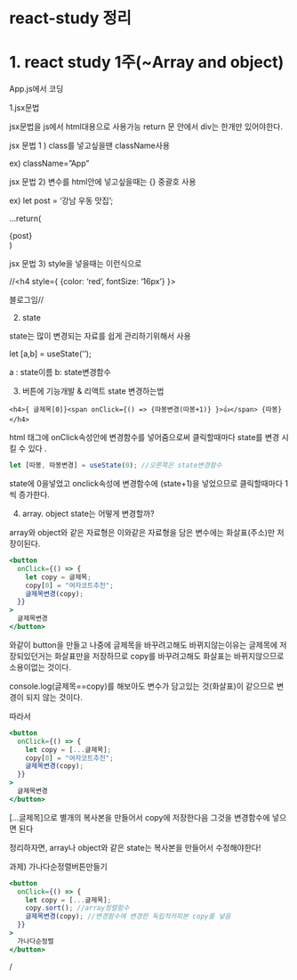 # react-study 정리

# 1. react study 1주(~Array and object)

App.js에서 코딩

1.jsx문법

jsx문법을 js에서 html대용으로 사용가능 return 문 안에서 div는 한개만 있어야한다.

jsx 문법 1 ) class를 넣고싶을땐 className사용

ex) className=”App”

jsx 문법 2) 변수를 html안에 넣고싶을때는 {} 중괄호 사용

ex) let post = ‘강남 우동 맛집’;

…return(<div>{post}</div>)

jsx 문법 3) style을 넣을때는 이런식으로

//<h4 style={ {color: ‘red’, fontSize: ‘16px’} }>

블로그임</h4>//

2. state

state는 많이 변경되는 자료를 쉽게 관리하기위해서 사용

let [a,b] = useState(’’);

a : state이름 b: state변경함수

3. 버튼에 기능개발 & 리액트 state 변경하는법

```
<h4>{ 글제목[0]}<span onClick={() => {따봉변경(따봉+1)} }>👍</span> {따봉} </h4>
```

html 태그에 onClick속성안에 변경함수를 넣어줌으로써 클릭할때마다 state를 변경 시킬 수 있다 .

```jsx
let [따봉, 따봉변경] = useState(0); //오른쪽은 state변경함수
```

state에 0을넣었고 onclick속성에 변경함수에 (state+1)을 넣었으므로 클릭할때마다 1씩 증가한다.

4. array. object state는 어떻게 변경할까?

array와 object와 같은 자료형은 이와같은 자료형을 담은 변수에는 화살표(주소)만 저장이된다.

```jsx
<button
  onClick={() => {
    let copy = 글제목;
    copy[0] = "여자코트추천";
    글제목변경(copy);
  }}
>
  글제목변경
</button>
```

와같이 button을 만들고 나중에 글제목을 바꾸려고해도 바뀌지않는이유는 글제목에 저장되있던거는 화살표만을 저장하므로 copy를 바꾸려고해도 화살표는 바뀌지않으므로 소용이없는 것이다.

console.log(글제목==copy)를 해보아도 변수가 담고있는 것(화살표)이 같으므로 변경이 되지 않는 것이다.

따라서

```jsx
<button
  onClick={() => {
    let copy = [...글제목];
    copy[0] = "여자코트추천";
    글제목변경(copy);
  }}
>
  글제목변경
</button>
```

[…글제목]으로 별개의 복사본을 만들어서 copy에 저장한다음 그것을 변경함수에 넣으면 된다

정리하자면, array나 object와 같은 state는 복사본을 만들어서 수정해야한다!

과제) 가나다순정렬버튼만들기

```jsx
<button
  onClick={() => {
    let copy = [...글제목];
    copy.sort(); //array정렬함수
    글제목변경(copy); //변경함수에 변경한 독립적카피본 copy를 넣음
  }}
>
  가나다순정렬
</button>
```

/
